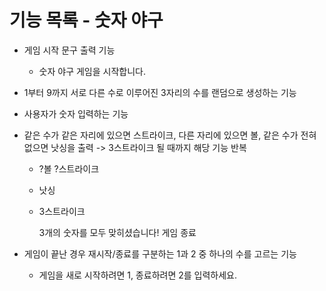 # 기능 목록 - 숫자 야구

- 게임 시작 문구 출력 기능

    - 숫자 야구 게임을 시작합니다.
- 1부터 9까지 서로 다른 수로 이루어진 3자리의 수를 랜덤으로 생성하는 기능
- 사용자가 숫자 입력하는 기능
- 같은 수가 같은 자리에 있으면 스트라이크, 다른 자리에 있으면 볼, 같은 수가 전혀 없으면 낫싱을 출력 -> 3스트라이크 될 때까지 해당 기능 반복

  - ?볼 ?스트라이크
  - 낫싱
  - 3스트라이크

    3개의 숫자를 모두 맞히셨습니다! 게임 종료
- 게임이 끝난 경우 재시작/종료를 구분하는 1과 2 중 하나의 수를 고르는 기능
  
    - 게임을 새로 시작하려면 1, 종료하려면 2를 입력하세요.